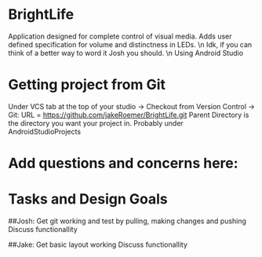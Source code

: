 # BrightLife
Application designed for complete control of visual media. Adds user defined specification for volume and distinctness in LEDs. \n
Idk, if you can think of a better way to word it Josh you should. \n
Using Android Studio

# Getting project from Git
Under VCS tab at the top of your studio
  -> Checkout from Version Control
    -> Git: URL = https://github.com/jakeRoemer/BrightLife.git
            Parent Directory is the directory you want your project in. Probably under AndroidStudioProjects
            
# Add questions and concerns here:

# Tasks and Design Goals
##Josh:
Get git working and test by pulling, making changes and pushing
Discuss functionallity

##Jake:
Get basic layout working
Discuss functionallity
